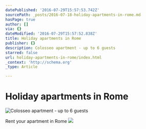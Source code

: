 ```yaml
---
datePublished: '2016-07-29T15:57:53.742Z'
sourcePath: _posts/2016-07-18-holiday-apartments-in-rome.md
hasPage: true
author: []
via: {}
dateModified: '2016-07-29T15:57:52.838Z'
title: Holiday apartments in Rome
publisher: {}
description: Colosseo apartment - up to 6 guests
starred: false
url: holiday-apartments-in-rome/index.html
_context: 'http://schema.org'
_type: Article

---
```

# Holiday apartments in Rome
![Colosseo apartment - up to 6 guests](https://the-grid-user-content.s3-us-west-2.amazonaws.com/692c7622-3d48-454f-a03e-f8ee91c39a59.jpg)

Rent your apartment in Rome
![](https://the-grid-user-content.s3-us-west-2.amazonaws.com/773f92e5-adcf-4d84-a177-efb4cd4507a5.jpg)